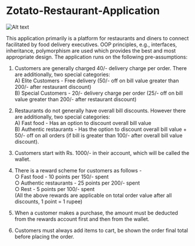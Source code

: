 # Zotato-Restaurant-Application
![Alt text](http://www.mithoma.com/wp-content/uploads/2019/03/foodmitho.jpg)

This application primarily is a platform for restaurants and diners to connect facilitated by food delivery executives. OOP principles, e.g., interfaces, inheritance,
polymorphism are used which provides the best and most appropriate design.
The application runs on the following pre-assumptions:
1) Customers are generally charged 40/- delivery charge per order. There are additionally, two special categories:   
A) Elite Customers - Free delivery (50/- off on bill value greater than 200/- after restaurant discount)  
B) Special Customers - 20/- delivery charge per order (25/- off on bill value greater than 200/- after restaurant discount)  

2) Restaurants do not generally have overall bill discounts. However there are additionally, two special categories:  
A) Fast food - Has an option to discount overall bill value     
B) Authentic restaurants - Has the option to discount overall bill value + 50/- off on all orders (if bill is greater than 100/- after overall bill value discount).  

3) Customers start with Rs. 1000/- in their account, which will be called the wallet.

4) There is a reward scheme for customers as follows -     
   ○ Fast food - 10 points per 150/- spent   
   ○ Authentic restaurants - 25 points per 200/- spent  
   ○ Rest - 5 points per 100/- spent  
   (All the above rewards are applicable on total order value after all discounts, 1 point = 1 rupee)  

5) When a customer makes a purchase, the amount must be deducted from the rewards account first and then from the wallet. 

6) Customers must always add items to cart, be shown the order final total before placing the order.
